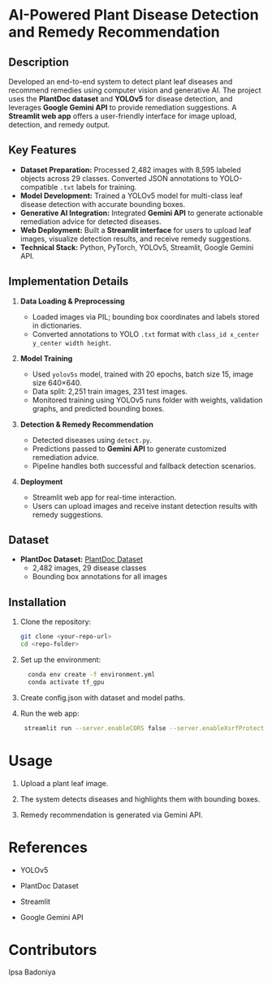 # AI-Powered Plant Disease Detection and Remedy Recommendation

## Description
Developed an end-to-end system to detect plant leaf diseases and recommend remedies using computer vision and generative AI. The project uses the **PlantDoc dataset** and **YOLOv5** for disease detection, and leverages **Google Gemini API** to provide remediation suggestions. A **Streamlit web app** offers a user-friendly interface for image upload, detection, and remedy output.

## Key Features
- **Dataset Preparation:** Processed 2,482 images with 8,595 labeled objects across 29 classes. Converted JSON annotations to YOLO-compatible `.txt` labels for training.
- **Model Development:** Trained a YOLOv5 model for multi-class leaf disease detection with accurate bounding boxes.
- **Generative AI Integration:** Integrated **Gemini API** to generate actionable remediation advice for detected diseases.
- **Web Deployment:** Built a **Streamlit interface** for users to upload leaf images, visualize detection results, and receive remedy suggestions.
- **Technical Stack:** Python, PyTorch, YOLOv5, Streamlit, Google Gemini API.

## Implementation Details
1. **Data Loading & Preprocessing**
   - Loaded images via PIL; bounding box coordinates and labels stored in dictionaries.
   - Converted annotations to YOLO `.txt` format with `class_id x_center y_center width height`.

2. **Model Training**
   - Used `yolov5s` model, trained with 20 epochs, batch size 15, image size 640×640.
   - Data split: 2,251 train images, 231 test images.
   - Monitored training using YOLOv5 runs folder with weights, validation graphs, and predicted bounding boxes.

3. **Detection & Remedy Recommendation**
   - Detected diseases using `detect.py`.
   - Predictions passed to **Gemini API** to generate customized remediation advice.
   - Pipeline handles both successful and fallback detection scenarios.

4. **Deployment**
   - Streamlit web app for real-time interaction.
   - Users can upload images and receive instant detection results with remedy suggestions.

## Dataset
- **PlantDoc Dataset:** [PlantDoc Dataset](https://datasetninja.com/plantdoc)  
  - 2,482 images, 29 disease classes
  - Bounding box annotations for all images

## Installation
1. Clone the repository:
   ```bash
   git clone <your-repo-url>
   cd <repo-folder>
2. Set up the environment:
    ```bash
      conda env create -f environment.yml
      conda activate tf_gpu

3. Create config.json with dataset and model paths.

6. Run the web app:
   ```bash
    streamlit run --server.enableCORS false --server.enableXsrfProtection false app.py

# Usage

1. Upload a plant leaf image.

2. The system detects diseases and highlights them with bounding boxes.

3. Remedy recommendation is generated via Gemini API.

# References

- YOLOv5

- PlantDoc Dataset

- Streamlit

- Google Gemini API

# Contributors

Ipsa Badoniya

